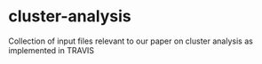 # cluster-analysis
Collection of input files relevant to our paper on cluster analysis as implemented in TRAVIS
